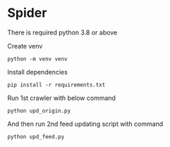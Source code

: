 # Spider

There is required python 3.8 or above

Create venv

`python -m venv venv`

Install dependencies

`pip install -r requirements.txt`

Run 1st crawler with below command

`python upd_origin.py`

And then run 2nd feed updating script with command

`python upd_feed.py`




